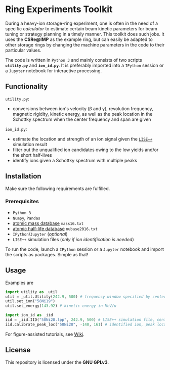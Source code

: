# Ring Experiments Toolkit
During a heavy-ion storage-ring experiment, one is often in the need of a specific _calculator_ to estimate certain beam kinetic parameters for beam tuning or strategy planning in a timely manner.
This toolkit does such jobs.
It uses the **CSRe@IMP** as the example ring, but can easily be adapted to other storage rings by changing the machine parameters in the code to their particular values.

The code is written in `Python 3` and mainly consists of two scripts **`utility.py`** and **`ion_id.py`**.
It is preferably imported into a `IPython` session or a `Jupyter` notebook for interactive processing.

## Functionality
`utility.py`:
 - conversions between ion's velocity (β and γ), revolution frequency, magnetic rigidity, kinetic energy, as well as the peak location in the Schottky spectrum when the center frequency and span are given

`ion_id.py`:
 - estimate the location and strength of an ion signal given the [`LISE++`](http://lise.nscl.msu.edu/lise.html) simulation result
 - filter out the unqualified ion candidates owing to the low yields and/or the short half-lives
 - identify ions given a Schottky spectrum with multiple peaks

## Installation
Make sure the following requirements are fulfilled.

### Prerequisites
 - `Python 3`
 - `Numpy`, `Pandas`
 - [atomic mass database](http://amdc.in2p3.fr/masstables/Ame2016/mass16.txt) `mass16.txt`
 - [atomic half-life database](http://amdc.in2p3.fr/nubase/nubase2016.txt) `nubase2016.txt`
 - `IPython`/`Jupyter` (_optional_)
 - `LISE++` simulation files (_only if ion identification is needed_)

To run the code, launch a `IPython` session or a `Jupyter` notebook and import the scripts as packages.
Simple as that!

## Usage
Examples are
```python
import utility as _util
util = _util.Utility(242.9, 500) # frequency window specified by center frequency in MHz, and span in kHz
util.set_ion("58Ni19")
util.set_energy(143.92) # kinetic energy in MeV/u
```

```python
import ion_id as _iid
iid = _iid.IID("58Ni28.lpp", 242.9, 500) # LISE++ simulation file, center frequency in MHz, span in kHz
iid.calibrate_peak_loc("58Ni28", -140, 161) # identified ion, peak location in kHz within the frequency window, harmonic
```

For figure-assisted tutorials, see [Wiki](https://github.com/SchottkySpectroscopyIMP/ring-exp-toolkit/wiki).

## License
This repository is licensed under the **GNU GPLv3**.
